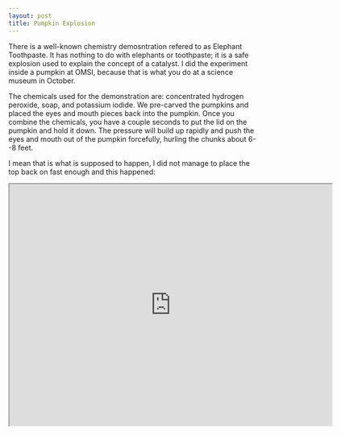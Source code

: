 ```yaml
---
layout: post
title: Pumpkin Explosion
---
```


There is a well-known chemistry demosntration refered to as Elephant Toothpaste. It has nothing to do with elephants or toothpaste; it is a safe explosion used to explain the concept of a catalyst. I did the experiment inside a pumpkin at OMSI, because that is what you do at a science museum in October.  

The chemicals used for the demonstration are: concentrated hydrogen peroxide, soap, and potassium iodide. We pre-carved the pumpkins and placed the eyes and mouth pieces back into the pumpkin. Once you combine the chemicals, you have a couple seconds to put the lid on the pumpkin and hold it down. The pressure will build up rapidly and push the eyes and mouth out of the pumpkin forcefully, hurling the chunks about 6--8 feet.

I mean that is what is supposed to happen, I did not manage to place the top back on fast enough and this happened:  

<iframe src="https://drive.google.com/file/d/0B6Z3seVIfBTASU9CTWw5QWhrTHFaMkt6QUNoSUszOV94b1RF/preview" width="640" height="480"></iframe>


